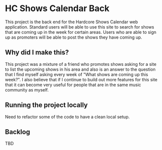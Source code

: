 # HC Shows Calendar Back
This project is the back end for the Hardcore Shows Calendar web application. Standard users will be able to use this site to search for shows that are coming up in the week for certain areas. Users who are able to sign up as promoters will be able to post the shows they have coming up.
## Why did I make this?
This project was a mixture of a friend who promotes shows asking for a site to list the upcoming shows in his area and also is an answer to the question that I find myself asking every week of "What shows are coming up this week?". I also believe that if I continue to build out more features for this site that it can become very useful for people that are in the same music community as myself.
## Running the project locally
Need to refactor some of the code to have a clean local setup.
## Backlog
TBD
